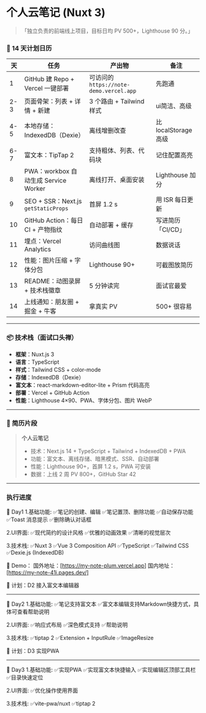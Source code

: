 # 个人云笔记 (Nuxt 3)
> 「独立负责的前端线上项目，目标日均 PV 500+，Lighthouse 90 分。」

### 🚀 14 天计划日历

| 天  | 任务                                 | 产出物                                  | 备注                 |
| --- | ------------------------------------ | --------------------------------------- | -------------------- |
| 1   | GitHub 建 Repo + Vercel 一键部署     | 可访问的 `https://note-demo.vercel.app` | 先跑通               |
| 2-3 | 页面骨架：列表 + 详情 + 新建         | 3 个路由 + Tailwind 样式                | ui简洁、高级           |
| 4-5 | 本地存储：IndexedDB（Dexie）         | 离线增删改查                            | 比 localStorage 高级 |
| 6-7 | 富文本：TipTap 2                    | 支持粗体、列表、代码块                  | 记住配置高亮         |
| 8   | PWA：workbox 自动生成 Service Worker | 离线打开、桌面安装                      | Lighthouse 加分      |
| 9   | SEO + SSR：Next.js `getStaticProps`  | 首屏 1.2 s                              | 用 ISR 每日更新      |
| 10  | GitHub Action：每日 CI + 产物指纹    | 自动部署 + 缓存                         | 写进简历「CI/CD」    |
| 11  | 埋点：Vercel Analytics               | 访问曲线图                              | 数据说话             |
| 12  | 性能：图片压缩 + 字体分包            | Lighthouse 90+                          | 可截图放简历         |
| 13  | README：动图录屏 + 技术栈徽章        | 5 分钟读完                              | 面试官最爱           |
| 14  | 上线通知：朋友圈 + 掘金 + 牛客       | 拿真实 PV                               | 500+ 很容易          |

---

### 📦 技术栈（面试口头禅）
- **框架**：Nuxt.js 3
- **语言**：TypeScript  
- **样式**：Tailwind CSS + color-mode
- **存储**：IndexedDB（Dexie）  
- **富文本**：react-markdown-editor-lite + Prism 代码高亮  
- **部署**：Vercel + GitHub Action  
- **性能**：Lighthouse 4×90、PWA、字体分包、图片 WebP

---

### 🎯 简历片段

> **个人云笔记**  
> - 技术：Next.js 14 + TypeScript + Tailwind + IndexedDB + PWA  
> - 功能：富文本、离线存储、暗黑模式、SSR、自动部署  
> - 性能：Lighthouse 90+，首屏 1.2 s，PWA 可安装  
> - 数据：上线 2 周 PV 800+，GitHub Star 42

---

### 执行进度
📅 Day1
1.基础功能:
✅笔记的创建、编辑
✅笔记置顶、删除功能
✅自动保存功能
✅Toast 消息提示
✅删除确认对话框

2.UI界面:
✅现代简约的设计风格
✅优雅的动画效果
✅清晰的视觉层次

3.技术栈:
✅Nuxt 3
✅Vue 3 Composition API
✅TypeScript
✅Tailwind CSS
✅Dexie.js (IndexedDB)

🔗 Demo：
国外地址：[https://my-note-plum.vercel.app]
国内地址：[https://my-note-41i.pages.dev/]

📅 计划：D2 接入富文本编辑器

---

📅 Day2
1.基础功能:
✅笔记支持富文本
✅富文本编辑支持Markdown快捷方式，具体可查看帮助说明

2.UI界面:
✅响应式布局
✅深色模式支持
✅帮助说明

3.技术栈:
✅tiptap 2
✅Extension + InputRule
✅ImageResize

📅 计划：D3 实现PWA

---

📅 Day3
1.基础功能:
✅实现PWA
✅实现富文本快捷输入
✅实现编辑区顶部工具栏
✅目录快速定位

2.UI界面:
✅优化操作使用界面

3.技术栈:
✅vite-pwa/nuxt
✅tiptap 2